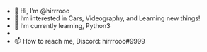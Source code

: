 - 👋 Hi, I’m @hirrrooo
- 👀 I’m interested in Cars, Videography, and Learning new things!
- 🌱 I’m currently learning, Python3
-   
- 📫 How to reach me, Discord: hirrrooo#9999

<!---
hirrrooo/hirrrooo is a ✨ special ✨ repository because its `README.md` (this file) appears on your GitHub profile.
You can click the Preview link to take a look at your changes.
--->

